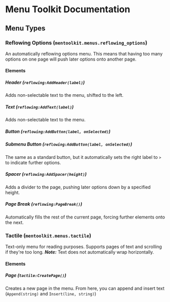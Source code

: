 # Menu Toolkit Documentation
## Menu Types
### Reflowing Options (`mentoolkit.menus.reflowing_options`)
An automatically reflowing options menu. This means that having too many options on one page will push later options onto another page.
#### Elements
##### Header (`reflowing:AddHeader(label)`)
Adds non-selectable text to the menu, shifted to the left.
##### Text (`reflowing:AddText(label)`)
Adds non-selectable text to the menu.
##### Button (`reflowing:AddButton(label, onSelected)`)
##### Submenu Button (`reflowing:AddButton(label, onSelected)`)
The same as a standard button, but it automatically sets the right label to `>` to indicate further options.
##### Spacer (`reflowing:AddSpacer(height)`)
Adds a divider to the page, pushing later options down by a specified height.
##### Page Break (`reflowing:PageBreak()`)
Automatically fills the rest of the current page, forcing further elements onto the next.
### Tactile (`mentoolkit.menus.tactile`)
Text-only menu for reading purposes. Supports pages of text and scrolling if they're too long.
***Note:*** Text does not automatically wrap horizontally.
#### Elements
##### Page (`tactile:CreatePage()`)
Creates a new page in the menu. From here, you can append and insert text (`Append(string)` and `Insert(line, string)`)